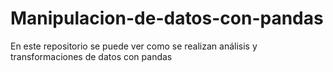# Manipulacion-de-datos-con-pandas
En este repositorio se puede ver como se realizan análisis y transformaciones de datos con pandas
